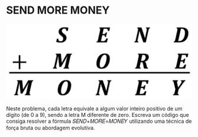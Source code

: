 # SEND MORE MONEY

![](pics/img.png)

Neste problema, cada letra equivale a algum valor inteiro positivo de um dígito (de 0 a 9), sendo a letra M diferente de zero. Escreva um código que consiga resolver a fórmula 𝑆𝐸𝑁𝐷+𝑀𝑂𝑅𝐸=𝑀𝑂𝑁𝐸𝑌 utilizando   uma   técnica   de   força   bruta   ou   abordagem evolutiva.